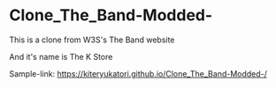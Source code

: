 # Clone_The_Band-Modded-

This is a clone from W3S's The Band website

And it's name is The K Store

Sample-link: https://kiteryukatori.github.io/Clone_The_Band-Modded-/